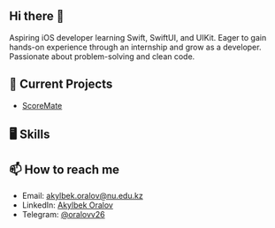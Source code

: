 ## Hi there 👋
Aspiring iOS developer learning Swift, SwiftUI, and UIKit. Eager to gain hands-on experience through an internship and grow as a developer. Passionate about problem-solving and clean code.

## 🚀 Current Projects
- [ScoreMate](https://github.com/AkylbekOralov/ScoreMate)

## 🖥 Skills

## 📫 How to reach me
- Email: akylbek.oralov@nu.edu.kz
- LinkedIn: [Akylbek Oralov](https://www.linkedin.com/in/akylbek-oralov)
- Telegram: [@oralovv26](https://t.me/oralovv26)
